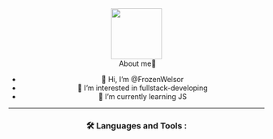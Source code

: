<div id="header" align="center">
  <img src="https://media.giphy.com/media/M9gbBd9nbDrOTu1Mqx/giphy.gif" width="100"/>
</div>
<div id="counter" align="center">
    <img src="https://komarev.com/ghpvc/?username=frozenwelsor&style=flat-square&color=blue" alt=""/>
<h1n>About me🔎</h1>

- 👋 Hi, I’m @FrozenWelsor
- 👀 I’m interested in fullstack-developing
- 🌱 I’m currently learning JS
---

### :hammer_and_wrench: Languages and Tools :


